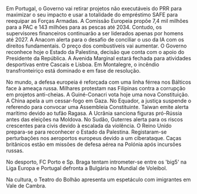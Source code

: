Em Portugal, o Governo vai retirar projetos não executáveis do PRR para maximizar o seu impacto e usar a totalidade do empréstimo SAFE para reequipar as Forças Armadas. A Comissão Europeia propõe 7,4 mil milhões para a PAC e 143 milhões para as pescas até 2034. Contudo, os supervisores financeiros continuarão a ser liderados apenas por homens até 2027. A Anacom alerta para o desafio de conciliar o uso da IA com os direitos fundamentais. O preço dos combustíveis vai aumentar. O Governo reconhece hoje o Estado da Palestina, decisão que conta com o apoio do Presidente da República. A Avenida Marginal estará fechada para atividades desportivas entre Cascais e Lisboa. Em Montalegre, o incêndio transfronteiriço está dominado e em fase de resolução.

No mundo, a defesa europeia é reforçada com uma linha férrea nos Bálticos face à ameaça russa. Milhares protestam nas Filipinas contra a corrupção em projetos anti-cheias. A Guiné-Conacri vota hoje uma nova Constituição. A China apela a um cessar-fogo em Gaza. No Equador, a justiça suspende o referendo para convocar uma Assembleia Constituinte. Taiwan emite alerta marítimo devido ao tufão Ragasa. A Ucrânia sanciona figuras pró-Rússia antes das eleições na Moldova. No Sudão, Guterres alerta para os riscos crescentes para civis devido à escalada da violência. O Reino Unido prepara-se para reconhecer o Estado da Palestina. Registaram-se perturbações nos aeroportos europeus devido a um ciberataque. Caças britânicos estão em missões de defesa aérea na Polónia após incursões russas.

No desporto, FC Porto e Sp. Braga tentam intrometer-se entre os 'big5' na Liga Europa e Portugal defronta a Bulgária no Mundial de Voleibol.

Na cultura, o Teatro do Bolhão apresenta um espetáculo com imigrantes em Vale de Cambra.